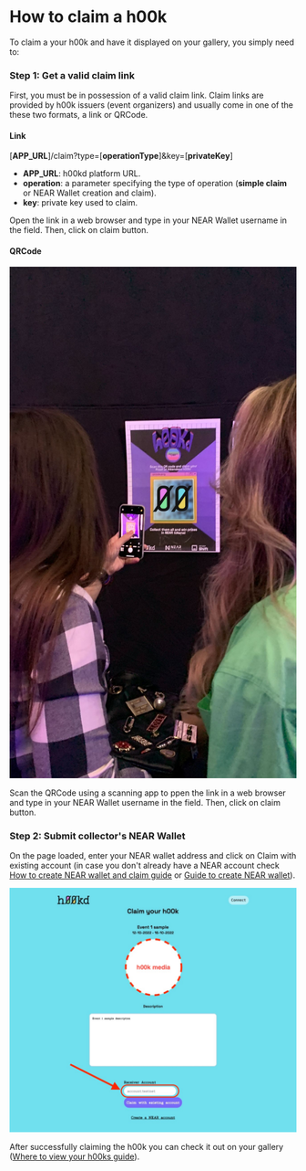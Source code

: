 # How to claim a h00k

To claim a your h00k and have it displayed on your gallery, you simply need to:

### Step 1: Get a valid claim link

First, you must be in possession of a valid claim link.
Claim links are provided by h00k issuers (event organizers) and usually come in one of the these two formats, a link or QRCode.

#### Link

[**APP_URL**]/claim?type=[**operationType**]&key=[**privateKey**]

- **APP_URL**: h00kd platform URL.
- **operation**: a parameter specifying the type of operation (**simple claim** or NEAR Wallet creation and claim).
- **key**: private key used to claim.

Open the link in a web browser and type in your NEAR Wallet username in the field.
Then, click on claim button.

#### QRCode

![Picture of collectors scanning QRCode for claim link](../../static/img/user-guide/qrcode_scanning.jpeg)

Scan the QRCode using a scanning app to ppen the link in a web browser and type in your NEAR Wallet username in the field.
Then, click on claim button.

### Step 2: Submit collector's NEAR Wallet

On the page loaded, enter your NEAR wallet address and click on Claim with existing account (in case you don't already have a NEAR account check [How to create NEAR wallet and claim guide](./how-to-create-and-claim) or [Guide to create NEAR wallet](https://wiki.near.org/getting-started/creating-a-near-wallet)).

![Screenshot of the claim page](../../static/img/user-guide/claim_page.jpeg)

After successfully claiming the h00k you can check it out on your gallery ([Where to view your h00ks guide](./where-to-view-h00ks)).
